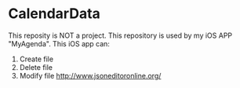 # CalendarData

This reposity is NOT a project. This repository is used by my iOS APP "MyAgenda". This iOS app can:
1) Create file
2) Delete file
3) Modify file
http://www.jsoneditoronline.org/
